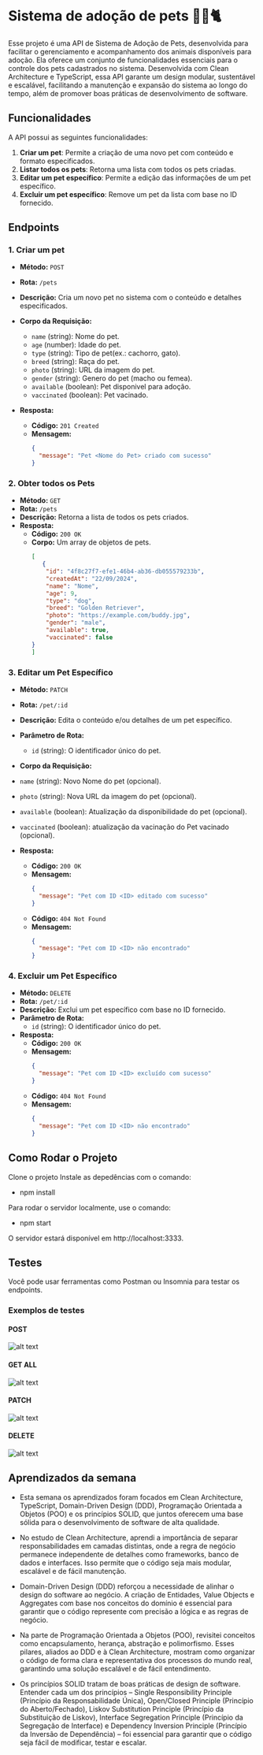 
# Sistema de adoção de pets 🐶🐾🐈 

Esse projeto é uma API de Sistema de Adoção de Pets, desenvolvida para facilitar o gerenciamento e acompanhamento dos animais disponíveis para adoção. Ela oferece um conjunto de funcionalidades essenciais para o controle dos pets cadastrados no sistema. Desenvolvida com Clean Architecture e TypeScript, essa API garante um design modular, sustentável e escalável, facilitando a manutenção e expansão do sistema ao longo do tempo, além de promover boas práticas de desenvolvimento de software.

## Funcionalidades

A API possui as seguintes funcionalidades:

1. **Criar um pet**: Permite a criação de uma novo pet com conteúdo e formato especificados.
2. **Listar todos os pets**: Retorna uma lista com todos os pets criadas.
3. **Editar um pet específico**: Permite a edição das informações de um pet específico.
4. **Excluir um pet específico**: Remove um pet da lista com base no ID fornecido.



## Endpoints


### 1. Criar um pet

- **Método:** `POST`
- **Rota:** `/pets`
- **Descrição:** Cria um novo pet no sistema com o conteúdo e detalhes especificados.
- **Corpo da Requisição:**
  - `name` (string): Nome do pet.
  - `age` (number): Idade do pet.
  - `type` (string): Tipo de pet(ex.: cachorro, gato).
  - `breed` (string): Raça do pet.
  - `photo` (string): URL da imagem do pet.
  - `gender` (string): Genero do pet (macho ou femea).
  - `available` (boolean): Pet disponivel para adoção.
  - `vaccinated` (boolean): Pet vacinado. 
  
- **Resposta:**
  - **Código:** `201 Created`
  - **Mensagem:**
    ```json
    {
      "message": "Pet <Nome do Pet> criado com sucesso"
    }
    ```

### 2. Obter todos os Pets

- **Método:** `GET`
- **Rota:** `/pets`
- **Descrição:** Retorna a lista de todos os pets criados.
- **Resposta:**
  - **Código:** `200 OK`
  - **Corpo:** Um array de objetos de pets.
    ```json
    [
       {
        "id": "4f8c27f7-efe1-46b4-ab36-db055579233b",
        "createdAt": "22/09/2024",
        "name": "Nome",
        "age": 9,
        "type": "dog",
        "breed": "Golden Retriever",
        "photo": "https://example.com/buddy.jpg",
        "gender": "male",
        "available": true,
        "vaccinated": false
    }
    ]
    ```


### 3. Editar um Pet Específico

- **Método:** `PATCH`
- **Rota:** `/pet/:id`
- **Descrição:** Edita o conteúdo e/ou detalhes de um pet específico.
- **Parâmetro de Rota:** 
  - `id` (string): O identificador único do pet.
- **Corpo da Requisição:**
  
 - `name` (string): Novo Nome do pet (opcional).
 - `photo` (string): Nova URL da imagem do pet (opcional).
  - `available` (boolean): Atualização da disponibilidade do pet (opcional).
  - `vaccinated` (boolean): atualização da vacinação do Pet vacinado (opcional). 
- **Resposta:**
  - **Código:** `200 OK`
  - **Mensagem:**
    ```json
    {
      "message": "Pet com ID <ID> editado com sucesso"
    }
    ```
  - **Código:** `404 Not Found`
  - **Mensagem:**
    ```json
    {
      "message": "Pet com ID <ID> não encontrado"
    }
    ```

### 4. Excluir um Pet Específico

- **Método:** `DELETE`
- **Rota:** `/pet/:id`
- **Descrição:** Exclui um pet específico com base no ID fornecido.
- **Parâmetro de Rota:** 
  - `id` (string): O identificador único do pet.
- **Resposta:**
  - **Código:** `200 OK`
  - **Mensagem:**
    ```json
    {
      "message": "Pet com ID <ID> excluído com sucesso"
    }
    ```
  - **Código:** `404 Not Found`
  - **Mensagem:**
    ```json
    {
      "message": "Pet com ID <ID> não encontrado"
    }
    ```



## Como Rodar o Projeto

Clone o projeto
Instale as depedências com o comando:
- npm install


Para rodar o servidor localmente, use o comando: 
- npm start

O servidor estará disponível em http://localhost:3333.


## Testes
Você pode usar ferramentas como Postman ou Insomnia para testar os endpoints.
 

### Exemplos de  testes
#### POST


![alt text](image.png)

#### GET ALL
![alt text](image-1.png)


#### PATCH

![alt text](image-3.png)

#### DELETE

![alt text](image-4.png)


## Aprendizados da semana

 - Esta semana os aprendizados foram focados em Clean Architecture, TypeScript, Domain-Driven Design (DDD), Programação Orientada a Objetos (POO) e os princípios SOLID, que juntos oferecem uma base sólida para o desenvolvimento de software de alta qualidade.

 - No estudo de Clean Architecture, aprendi a importância de separar responsabilidades em camadas distintas, onde a regra de negócio permanece independente de detalhes como frameworks, banco de dados e interfaces. Isso permite que o código seja mais modular, escalável e de fácil manutenção. 

 - Domain-Driven Design (DDD) reforçou a necessidade de alinhar o design do software ao negócio. A criação de Entidades, Value Objects e Aggregates com base nos conceitos do domínio é essencial para garantir que o código represente com precisão a lógica e as regras de negócio. 

- Na parte de Programação Orientada a Objetos (POO), revisitei conceitos como encapsulamento, herança, abstração e polimorfismo. Esses pilares, aliados ao DDD e à Clean Architecture, mostram como organizar o código de forma clara e representativa dos processos do mundo real, garantindo uma solução escalável e de fácil entendimento.

- Os princípios SOLID tratam de boas práticas de design de software. Entender cada um dos princípios – Single Responsibility Principle (Princípio da Responsabilidade Única), Open/Closed Principle (Princípio do Aberto/Fechado), Liskov Substitution Principle (Princípio da Substituição de Liskov), Interface Segregation Principle (Princípio da Segregação de Interface) e Dependency Inversion Principle (Princípio da Inversão de Dependência) – foi essencial para garantir que o código seja fácil de modificar, testar e escalar. 

